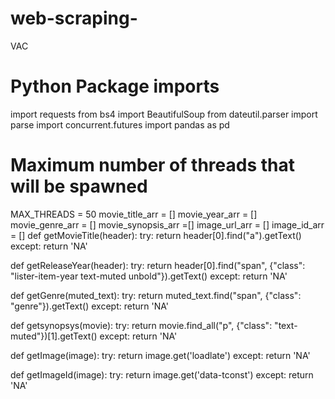 # web-scraping-
VAC
# Python Package imports
import requests
from bs4 import BeautifulSoup
from dateutil.parser import parse
import concurrent.futures
import pandas as pd
# Maximum number of threads that will be spawned
MAX_THREADS = 50
movie_title_arr = []
movie_year_arr = []
movie_genre_arr = []
movie_synopsis_arr =[]
image_url_arr  = []
image_id_arr = []
def getMovieTitle(header):
    try:
        return header[0].find("a").getText()
    except:
        return 'NA'

def getReleaseYear(header):
    try:
        return header[0].find("span",  {"class": "lister-item-year text-muted unbold"}).getText()
    except:
        return 'NA'

def getGenre(muted_text):
    try:
        return muted_text.find("span",  {"class":  "genre"}).getText()
    except:
        return 'NA'

def getsynopsys(movie):
    try:
        return movie.find_all("p", {"class":  "text-muted"})[1].getText()
    except:
        return 'NA'

def getImage(image):
    try:
        return image.get('loadlate')
    except:
        return 'NA'

def getImageId(image):
    try:
        return image.get('data-tconst')
    except:
        return 'NA'

